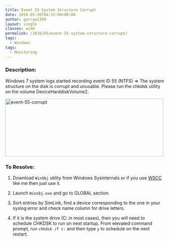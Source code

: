 ```yaml
---
title: Event 55 System Structure Corrupt
date: 2016-05-26T04:15:00+00:00
author: gerryw1389
layout: single
classes: wide
permalink: /2016/05/event-55-system-structure-corrupt/
tags:
  - Windows
tags:
  - Monitoring
---
```

<!--more-->

### Description:

Windows 7 system logs started recording event ID 55 (NTFS) => The system structure on the disk is corrupt and unusable. Please run the chkdsk utility on the volume DeviceHarddiskVolume2.

  <img class="alignnone size-full wp-image-650" src="https://automationadmin.com/assets/images/uploads/2016/09/event-55-corrupt.png" alt="event-55-corrupt" width="499" height="183" srcset="https://automationadmin.com/assets/images/uploads/2016/09/event-55-corrupt.png 499w, https://automationadmin.com/assets/images/uploads/2016/09/event-55-corrupt-300x110.png 300w" sizes="(max-width: 499px) 100vw, 499px" />


### To Resolve:

1. Download `WinObj` utility from Windows Sysinternals or if you use [WSCC](http://www.kls-soft.com/wscc/) like me then just use it.

2. Launch `Winobj.exe` and go to GLOBAL section.

3. Sort entries by SimLink, find a device corresponding to the one in your syslog error and check name column for drive letters.

4. If it is the system drive (C: in most cases), then you will need to schedule CHKDSK to run on next startup. From elevated command prompt, run `chkdsk /f c:` and then type `y` to schedule on the next restart.